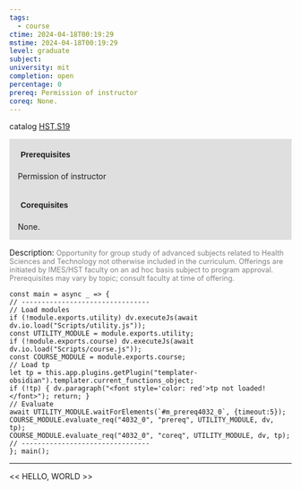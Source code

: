 ```yaml
---
tags:
  - course
ctime: 2024-04-18T00:19:29
mstime: 2024-04-18T00:19:29
level: graduate
subject: 
university: mit
completion: open
percentage: 0
prereq: Permission of instructor
coreq: None.
---
```


catalog [HST.S19](http://student.mit.edu/catalog/mHSTb.html#HST.S19)

<span style="display: block; padding: 15px; background-color: rgb(100, 100, 100, 0.2);"><font id="m_prereq4032_0" style="display: block; font-family: Arial, sans-serif; font-weight: bold; padding: 5px">Prerequisites</font><br><span id="prereq4032_0">Permission of instructor</span></span>
<span style="display: block; padding: 15px; background-color: rgb(100, 100, 100, 0.2);"><font id="m_coreq4032_0" style="display: block; font-family: Arial, sans-serif; font-weight: bold; padding: 5px">Corequisites</font><br><span id="coreq4032_0">None.</span></span>

<font style="">Description:</font>
<font style="color: grey; font-size: 0.8rem;">Opportunity for group study of advanced subjects related to Health Sciences and Technology not otherwise included in the curriculum. Offerings are initiated by IMES/HST faculty on an ad hoc basis subject to program approval. Prerequisites may vary by topic; consult faculty at time of offering.</font>

```dataviewjs
const main = async _ => {
// --------------------------------
// Load modules
if (!module.exports.utility) dv.executeJs(await dv.io.load("Scripts/utility.js"));
const UTILITY_MODULE = module.exports.utility;
if (!module.exports.course) dv.executeJs(await dv.io.load("Scripts/course.js"));
const COURSE_MODULE = module.exports.course;
// Load tp
let tp = this.app.plugins.getPlugin("templater-obsidian").templater.current_functions_object;
if (!tp) { dv.paragraph("<font style='color: red'>tp not loaded!</font>"); return; }
// Evaluate
await UTILITY_MODULE.waitForElements(`#m_prereq4032_0`, {timeout:5});
COURSE_MODULE.evaluate_req("4032_0", "prereq", UTILITY_MODULE, dv, tp);
COURSE_MODULE.evaluate_req("4032_0", "coreq", UTILITY_MODULE, dv, tp);
// --------------------------------
}; main();
```

---

<< HELLO, WORLD >>
